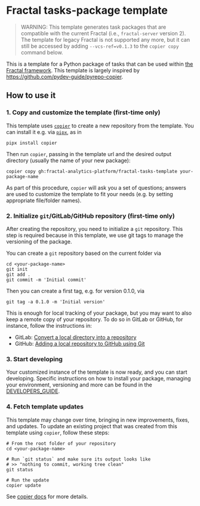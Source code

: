 # Fractal tasks-package template

> WARNING: This template generates task packages that are compatible with the
> current Fractal (i.e., `fractal-server` version 2). The template for legacy
> Fractal is not supported any more, but it can still be accessed by adding
> `--vcs-ref=v0.1.3` to the `copier copy` command below.



This is a template for a Python package of tasks that can be used within [the
Fractal framework](https://fractal-analytics-platform.github.io/). This
template is largely inspired by https://github.com/pydev-guide/pyrepo-copier.

## How to use it

### 1. Copy and customize the template (first-time only)

This template uses [`copier`](https://copier.readthedocs.io) to create a new
repository from the template. You can install it e.g. via
[`pipx`](https://pypa.github.io/pipx), as in
```console
pipx install copier
```

Then run `copier`, passing in the template url and the desired
output directory (usually the name of your new package):
```console
copier copy gh:fractal-analytics-platform/fractal-tasks-template your-package-name
```
As part of this procedure, `copier` will ask you a set of questions; answers
are used to customize the template to fit your needs (e.g. by setting
appropriate file/folder names).

### 2. Initialize `git`/GitLab/GitHub repository (first-time only)

After creating the repository, you need to initialize a `git` repository.
This step is required because in this template, we use git tags to manage the versioning of the package.

You can create a `git` repository based on the current folder via
```console
cd <your-package-name>
git init
git add .
git commit -m 'Initial commit'
```
Then you can create a first tag, e.g. for version 0.1.0, via
```console
git tag -a 0.1.0 -m 'Initial version'
```

This is enough for local tracking of your package, but you may want to also keep a remote copy of your repository. To do so in GitLab or GitHub, for instance, follow the instructions in:
* GitLab: [Convert a local directory into a repository](https://docs.gitlab.com/ee/gitlab-basics/start-using-git.html#convert-a-local-directory-into-a-repository)
* GitHub: [Adding a local repository to GitHub using Git](https://docs.github.com/en/migrations/importing-source-code/using-the-command-line-to-import-source-code/adding-locally-hosted-code-to-github#adding-a-local-repository-to-github-using-git)

### 3. Start developing

Your customized instance of the template is now ready, and you can start
developing. Specific instructions on how to install your package, managing your environment, versioning and more can be found in the [DEVELOPERS_GUIDE](https://github.com/fractal-analytics-platform/fractal-tasks-template/DEVELOPERS_GUIDE.md).

### 4. Fetch template updates

This template may change over time, bringing in new improvements, fixes, and
updates. To update an existing project that was created from this template
using `copier`, follow these steps:
```console
# From the root folder of your repository
cd <your-package-name>

# Run `git status` and make sure its output looks like
# >> "nothing to commit, working tree clean"
git status

# Run the update
copier update
```
See [copier docs](https://copier.readthedocs.io/en/stable/updating) for more
details.
